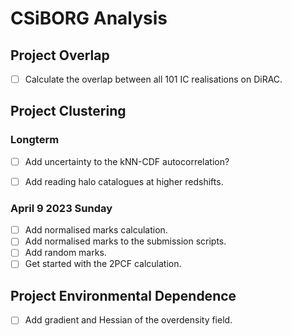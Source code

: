 # CSiBORG Analysis


##  Project Overlap
- [ ] Calculate the overlap between all 101 IC realisations on DiRAC.



## Project Clustering

### Longterm
- [ ] Add uncertainty to the kNN-CDF autocorrelation?
- [ ] Add reading halo catalogues at higher redshifts.


### April 9 2023 Sunday
- [ ] Add normalised marks calculation.
- [ ] Add normalised marks to the submission scripts.
- [ ] Add random marks.
- [ ] Get started with the 2PCF calculation.

## Project Environmental Dependence
- [ ] Add gradient and Hessian of the overdensity field.

